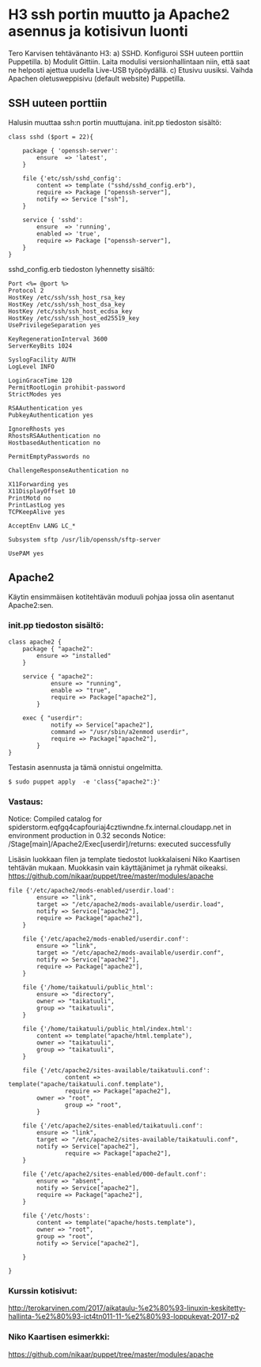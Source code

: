 
# H3 ssh portin muutto ja Apache2 asennus ja kotisivun luonti

Tero Karvisen tehtävänanto H3:
a) SSHD. Konfiguroi SSH uuteen porttiin Puppetilla.
b) Modulit Gittiin. Laita modulisi versionhallintaan niin, että saat ne helposti ajettua uudella Live-USB työpöydällä.
c) Etusivu uusiksi. Vaihda Apachen oletusweppisivu (default website) Puppetilla. 

## SSH uuteen porttiin 

Halusin muuttaa ssh:n portin muuttujana. 
init.pp tiedoston sisältö:

```puppet
class sshd ($port = 22){
 
	package { 'openssh-server':
		ensure	=> 'latest',
	}
	
	file {'etc/ssh/sshd_config':
		content => template ("sshd/sshd_config.erb"),
		require => Package ["openssh-server"],
		notify => Service ["ssh"],
	}

	service { 'sshd':
		ensure	=> 'running',
		enabled	=> 'true',	
		require => Package ["openssh-server"],
	}
}
```

sshd_config.erb tiedoston lyhennetty sisältö:
 
```puppet
Port <%= @port %>
Protocol 2
HostKey /etc/ssh/ssh_host_rsa_key
HostKey /etc/ssh/ssh_host_dsa_key
HostKey /etc/ssh/ssh_host_ecdsa_key
HostKey /etc/ssh/ssh_host_ed25519_key
UsePrivilegeSeparation yes

KeyRegenerationInterval 3600
ServerKeyBits 1024

SyslogFacility AUTH
LogLevel INFO

LoginGraceTime 120
PermitRootLogin prohibit-password
StrictModes yes

RSAAuthentication yes
PubkeyAuthentication yes

IgnoreRhosts yes
RhostsRSAAuthentication no
HostbasedAuthentication no

PermitEmptyPasswords no

ChallengeResponseAuthentication no

X11Forwarding yes
X11DisplayOffset 10
PrintMotd no
PrintLastLog yes
TCPKeepAlive yes

AcceptEnv LANG LC_*

Subsystem sftp /usr/lib/openssh/sftp-server

UsePAM yes
```


## Apache2

Käytin ensimmäisen kotitehtävän moduuli pohjaa jossa olin asentanut Apache2:sen.

### init.pp tiedoston sisältö:

```puppet
class apache2 {
   	package { "apache2":
		ensure => "installed"
	}

	service { "apache2":
        	ensure => "running",
        	enable => "true",
        	require => Package["apache2"],
    	}

	exec { "userdir":
        	notify => Service["apache2"],
        	command => "/usr/sbin/a2enmod userdir",
        	require => Package["apache2"],
    	}
}
```

Testasin asennusta ja tämä onnistui ongelmitta.

``` $ sudo puppet apply  -e 'class{"apache2":}' ```

### Vastaus:

Notice: Compiled catalog for spiderstorm.eqfgq4capfouriaj4cztiwndne.fx.internal.cloudapp.net in environment production in 0.32 seconds
Notice: /Stage[main]/Apache2/Exec[userdir]/returns: executed successfully


Lisäsin luokkaan filen ja template tiedostot luokkalaiseni Niko Kaartisen tehtävän mukaan. Muokkasin vain käyttäjänimet ja ryhmät oikeaksi.
https://github.com/nikaar/puppet/tree/master/modules/apache

```puppet
file {'/etc/apache2/mods-enabled/userdir.load':
		ensure => "link",
		target => "/etc/apache2/mods-available/userdir.load",
		notify => Service["apache2"],
		require => Package["apache2"],
	}

	file {'/etc/apache2/mods-enabled/userdir.conf':
		ensure => "link",
		target => "/etc/apache2/mods-available/userdir.conf",
		notify => Service["apache2"],
		require => Package["apache2"],
	}

	file {'/home/taikatuuli/public_html':
		ensure => "directory",
		owner => "taikatuuli",
		group => "taikatuuli",
	}

	file {'/home/taikatuuli/public_html/index.html':
		content => template("apache/html.template"),
		owner => "taikatuuli",
		group => "taikatuuli",
	}

	file {'/etc/apache2/sites-available/taikatuuli.conf':
                content => template("apache/taikatuuli.conf.template"),
                require => Package["apache2"],
		owner => "root",
                group => "root",
        }
	
	file {'/etc/apache2/sites-enabled/taikatuuli.conf':
		ensure => "link",
		target => "/etc/apache2/sites-available/taikatuuli.conf",
		notify => Service["apache2"],
                require => Package["apache2"],
	}
	
	file {'/etc/apache2/sites-enabled/000-default.conf':
		ensure => "absent",
		notify => Service["apache2"],
		require => Package["apache2"],
	}

	file {'/etc/hosts':
		content => template("apache/hosts.template"),
		owner => "root",
		group => "root",
		notify => Service["apache2"],

	}	

}
```



### Kurssin kotisivut:

http://terokarvinen.com/2017/aikataulu-%e2%80%93-linuxin-keskitetty-hallinta-%e2%80%93-ict4tn011-11-%e2%80%93-loppukevat-2017-p2

### Niko Kaartisen esimerkki:

https://github.com/nikaar/puppet/tree/master/modules/apache

